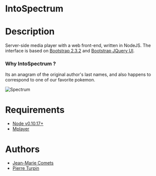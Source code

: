 IntoSpectrum
============

# Description

Server-side media player with a web front-end, written in NodeJS.
The interface is based on [Bootstrap 2.3.2](/twbs/bootstrap/tree/v2.3.2)
and [Bootstrap JQuery UI](/addyosmani/jquery-ui-bootstrap).

### Why IntoSpectrum ?

Its an anagram of the original author's last names, and also happens
to correspond to one of our favorite pokemon.

![Spectrum](../blob/master/static/img/spectrum.jpg)

# Requirements

- [Node v0.10.17+](http://nodejs.org)
- [Mplayer](http://mplayerhq.hu)

# Authors
- [Jean-Marie Comets](/jmcomets)
- [Pierre Turpin](/TurpIF)
